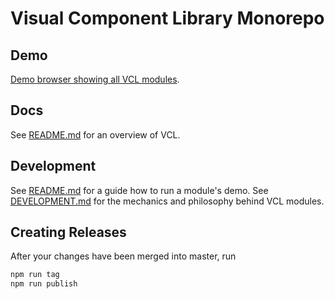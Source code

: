 # Visual Component Library Monorepo

## Demo

[Demo browser showing all VCL modules](https://vcl.github.io/).

## Docs

See [README.md](doc/README.md) for an overview of VCL.

## Development

See [README.md](doc/README.md) for a guide how to run a module's demo.
See [DEVELOPMENT.md](doc/DEVELOPMENT.md) for the mechanics and philosophy behind VCL modules.

## Creating Releases

After your changes have been merged into master, run

```sh
npm run tag
npm run publish
```
